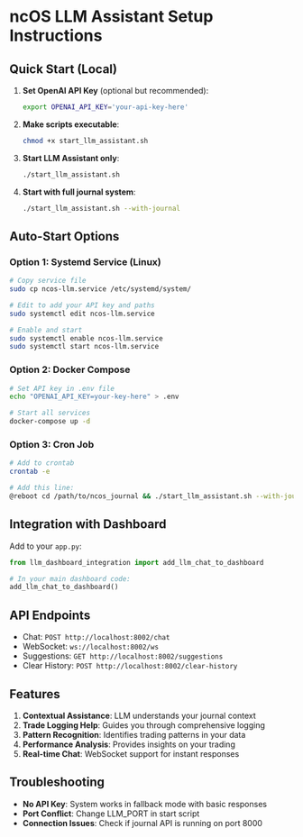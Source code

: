 # ncOS LLM Assistant Setup Instructions

## Quick Start (Local)

1. **Set OpenAI API Key** (optional but recommended):
   ```bash
   export OPENAI_API_KEY='your-api-key-here'
   ```

2. **Make scripts executable**:
   ```bash
   chmod +x start_llm_assistant.sh
   ```

3. **Start LLM Assistant only**:
   ```bash
   ./start_llm_assistant.sh
   ```

4. **Start with full journal system**:
   ```bash
   ./start_llm_assistant.sh --with-journal
   ```

## Auto-Start Options

### Option 1: Systemd Service (Linux)

```bash
# Copy service file
sudo cp ncos-llm.service /etc/systemd/system/

# Edit to add your API key and paths
sudo systemctl edit ncos-llm.service

# Enable and start
sudo systemctl enable ncos-llm.service
sudo systemctl start ncos-llm.service
```

### Option 2: Docker Compose

```bash
# Set API key in .env file
echo "OPENAI_API_KEY=your-key-here" > .env

# Start all services
docker-compose up -d
```

### Option 3: Cron Job

```bash
# Add to crontab
crontab -e

# Add this line:
@reboot cd /path/to/ncos_journal && ./start_llm_assistant.sh --with-journal
```

## Integration with Dashboard

Add to your `app.py`:

```python
from llm_dashboard_integration import add_llm_chat_to_dashboard

# In your main dashboard code:
add_llm_chat_to_dashboard()
```

## API Endpoints

- Chat: `POST http://localhost:8002/chat`
- WebSocket: `ws://localhost:8002/ws`
- Suggestions: `GET http://localhost:8002/suggestions`
- Clear History: `POST http://localhost:8002/clear-history`

## Features

1. **Contextual Assistance**: LLM understands your journal context
2. **Trade Logging Help**: Guides you through comprehensive logging
3. **Pattern Recognition**: Identifies trading patterns in your data
4. **Performance Analysis**: Provides insights on your trading
5. **Real-time Chat**: WebSocket support for instant responses

## Troubleshooting

- **No API Key**: System works in fallback mode with basic responses
- **Port Conflict**: Change LLM_PORT in start script
- **Connection Issues**: Check if journal API is running on port 8000
